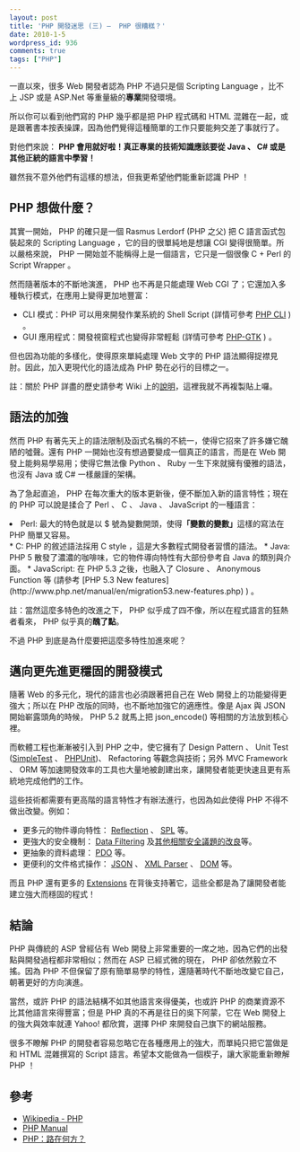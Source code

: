 ```yaml
---
layout: post
title: 'PHP 開發迷思 (三) –  PHP 很糟糕？'
date: 2010-1-5
wordpress_id: 936
comments: true
tags: ["PHP"]
---
```


一直以來，很多 Web 開發者認為 PHP 不過只是個 Scripting Language ，比不上 JSP 或是 ASP.Net 等重量級的<strong>專業</strong>開發環境。

所以你可以看到他們寫的 PHP 幾乎都是把 PHP 程式碼和 HTML 混雜在一起，或是跟著書本按表操課，因為他們覺得這種簡單的工作只要能夠交差了事就行了。

對他們來說： <strong>PHP 會用就好啦！真正專業的技術知識應該要從 Java 、 C# 或是其他正統的語言中學習！</strong>

雖然我不意外他們有這樣的想法，但我更希望他們能重新認識 PHP ！

<!--more-->

##  PHP 想做什麼？

其實一開始， PHP 的確只是一個 Rasmus Lerdorf (PHP 之父) 把 C 語言函式包裝起來的 Scripting Language ，它的目的很單純地是想讓 CGI 變得很簡單。所以嚴格來說， PHP 一開始並不能稱得上是一個語言，它只是一個很像 C + Perl 的  Script Wrapper 。

然而隨著版本的不斷地演進， PHP 也不再是只能處理 Web CGI 了；它還加入多種執行模式，在應用上變得更加地豐富：

* CLI 模式：PHP 可以用來開發作業系統的 Shell Script (詳情可參考 [PHP CLI](http://www.php-cli.com/) ) 。
* GUI 應用程式：開發視窗程式也變得非常輕鬆 (詳情可參考 [PHP-GTK](http://gtk.php.net/) ) 。


但也因為功能的多樣化，使得原來單純處理 Web 文字的 PHP 語法顯得捉襟見肘。因此，加入更現代化的語法成為 PHP 勢在必行的目標之一。

註：關於 PHP 詳盡的歷史請參考 Wiki 上的[說明](http://zh.wikipedia.org/zh-tw/PHP)，這裡我就不再複製貼上囉。

## 語法的加強

 然而 PHP 有著先天上的語法限制及函式名稱的不統一，使得它招來了許多嫌它醜陋的噓聲。還有 PHP 一開始也沒有想過要變成一個真正的語言，而是在 Web 開發上能夠易學易用；使得它無法像 Python 、 Ruby 一生下來就擁有優雅的語法，也沒有 Java 或 C# 一樣嚴謹的架構。

為了急起直追， PHP 在每次重大的版本更新後，便不斷加入新的語言特性；現在的 PHP 可以說是揉合了 Perl 、 C 、 Java 、 JavaScript 的一種語言：

<li>Perl: 最大的特色就是以 $ 號為變數開頭，使得<strong>「變數的變數」</strong>這樣的寫法在 PHP 簡單又容易。</li>
* C: PHP 的敘述語法採用 C style ，這是大多數程式開發者習慣的語法。
* Java: PHP 5 散發了濃濃的咖啡味，它的物件導向特性有大部份參考自 Java 的類別與介面。
* JavaScript: 在 PHP 5.3 之後，也融入了 Closure 、 Anonymous Function 等 (請參考 [PHP 5.3 New features](http://www.php.net/manual/en/migration53.new-features.php)  ) 。


註：當然這麼多特色的改進之下， PHP 似乎成了四不像，所以在程式語言的狂熱者看來， PHP 似乎真的<strong>醜了點</strong>。

不過 PHP 到底是為什麼要把這麼多特性加進來呢？

## 邁向更先進更穩固的開發模式

隨著 Web 的多元化，現代的語言也必須跟著把自己在 Web 開發上的功能變得更強大；所以在 PHP 改版的同時，也不斷地加強它的適應性。像是 Ajax 與 JSON 開始嶄露頭角的時候， PHP 5.2 就馬上把 json_encode() 等相關的方法放到核心裡。

而軟體工程也漸漸被引入到 PHP 之中，使它擁有了 Design Pattern 、 Unit Test ([SimpleTest](http://www.simpletest.org/) 、 [PHPUnit](http://www.phpunit.de/))、 Refactoring 等觀念與技術；另外 MVC Framework 、 ORM 等加速開發效率的工具也大量地被創建出來，讓開發者能更快速且更有系統地完成他們的工作。

這些技術都需要有更高階的語言特性才有辦法進行，也因為如此使得 PHP 不得不做出改變。例如：

* 更多元的物件導向特性： [Reflection](http://www.php.net/manual/en/book.reflection.php) 、 [SPL](http://www.php.net/manual/en/book.spl.php) 等。
* 更強大的安全機制： [Data Filtering](http://www.php.net/manual/en/book.filter.php) 及[其他相關安全議題的改良](http://www.php.net/manual/en/security.php)等。
* 更抽象的資料處理： [PDO](http://www.php.net/manual/en/book.pdo.php) 等。
* 更便利的文件格式操作： [JSON](http://www.php.net/manual/en/book.json.php) 、 [XML Parser](http://www.php.net/manual/en/book.xml.php) 、 [DOM](http://www.php.net/manual/en/book.dom.php) 等。


而且 PHP 還有更多的 [Extensions](http://www.php.net/manual/en/funcref.php) 在背後支持著它，這些全都是為了讓開發者能建立強大而穩固的程式！

## 結論

PHP 與傳統的 ASP 曾經佔有 Web 開發上非常重要的一席之地，因為它們的出發點與開發過程都非常相似；然而在 ASP 已經式微的現在， PHP 卻依然毅立不搖。因為 PHP 不但保留了原有簡單易學的特性，還隨著時代不斷地改變它自己，朝著更好的方向演進。

當然，或許 PHP 的語法結構不如其他語言來得優美，也或許 PHP 的商業資源不比其他語言來得豐富；但是 PHP 真的不再是往日的吳下阿蒙，它在 Web 開發上的強大與效率就連 Yahoo! 都欣賞，選擇 PHP 來開發自己旗下的網站服務。

很多不瞭解 PHP 的開發者容易忽略它在各種應用上的強大，而單純只把它當做是和 HTML 混雜撰寫的 Script 語言。希望本文能做為一個楔子，讓大家能重新瞭解 PHP ！

## 參考

* [Wikipedia - PHP](http://zh.wikipedia.org/zh-tw/PHP)
* [PHP Manual](http://www.php.net/manual/en/)
* [PHP：路在何方？](http://365codes.cn/article/sort0111/sort0114/info-1519.html)

